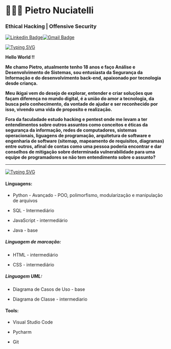 # 🧑🏻‍💻 Pietro Nuciatelli

 ### Ethical Hacking | Offensive Security


 [![Linkedin Badge](https://img.shields.io/badge/Pietro%20Nuciatelli-badge?style=flat-square&logo=linkedin&logoColor=%23fff&labelColor=%2318181b&color=%2318181b&link=https%3A%2F%2Fwww.linkedin.com%2Fin%2Fpnuciatelli%2F)](https://www.linkedin.com/in/pnuciatelli/)[![Gmail Badge](https://img.shields.io/badge/pietronuciatelli%40gmail.com-GmailBadge?style=flat-square&logo=GMAIL&logoColor=%23fff&labelColor=%2318181b&color=%2318181b&link=mailto%3Apietronuciatelli%40gmail.com)](mailto:pietronuciatelli@gmail.com)

[![Typing SVG](https://readme-typing-svg.herokuapp.com?font=Fira+Code&size=15&pause=10000&color=F7F7F7&background=0000009A&vCenter=true&width=200&height=25&lines=pietro%40world%3A~%24+whoami)](https://git.io/typing-svg)

**Hello World !!**

**Me chamo Pietro, atualmente tenho 18 anos e faço Análise e Desenvolvimento de Sistemas, sou entusiasta da Segurança da Informação e do desenvolvimento back-end, apaixonado por tecnologia  desde criança.** 

**Meu ikigai vem do desejo de explorar, entender e criar soluções que façam diferença no mundo digital, é a união do amor a tecnologia, da busca pelo conhecimento, da vontade de ajudar e ser reconhecido por isso, vivendo uma vida de proposito e realização.**

**Fora da faculadade estudo hacking e pentest onde me levam a ter entendimentos sobre outros assuntos como conceitos e éticas da segurança da informação, redes de computadores, sistemas operacionais, liguagens de programação, arquitetura de software e engenharia de software (sitemap, mapeamento de requisitos, diagramas) entre outros, afinal de contas como uma pessoa poderia encontrar e dar conselhos de mitigação sobre determinada vulnerabilidade para uma equipe de programadores se não tem entendimento sobre o assunto?**

---
[![Typing SVG](https://readme-typing-svg.herokuapp.com?font=Fira+Code&size=15&pause=10000&color=F7F7F7&background=0000009A&vCenter=true&width=280&height=25&lines=pietro%40world%3A~%24+cat+skills.txt)](https://git.io/typing-svg)
#### Linguagens: 

* Python - Avançado - POO, polimorfismo, modularização e manipulação de arquivos

* SQL - Intermediário

* JavaScript - intermediário

* Java - base


##### Linguagem de marcação:

* HTML - intermediário

* CSS - intermediário


##### Linguagem UML:

* Diagrama de Casos de Uso - base

* Diagrama de Classe - intermediario

#### Tools:

* Visual Studio Code

* Pycharm

* Git

